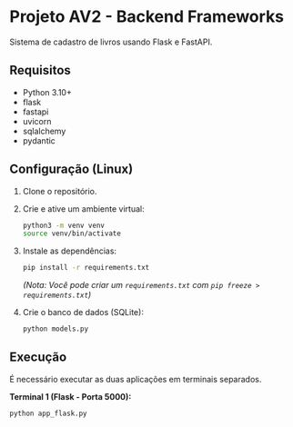 # Projeto AV2 - Backend Frameworks

Sistema de cadastro de livros usando Flask e FastAPI.

## Requisitos

* Python 3.10+
* flask
* fastapi
* uvicorn
* sqlalchemy
* pydantic

## Configuração (Linux)

1.  Clone o repositório.
2.  Crie e ative um ambiente virtual:
    ```bash
    python3 -m venv venv
    source venv/bin/activate
    ```
3.  Instale as dependências:
    ```bash
    pip install -r requirements.txt 
    ```
    *(Nota: Você pode criar um `requirements.txt` com `pip freeze > requirements.txt`)*

4.  Crie o banco de dados (SQLite):
    ```bash
    python models.py
    ```

## Execução

É necessário executar as duas aplicações em terminais separados.

**Terminal 1 (Flask - Porta 5000):**
```bash
python app_flask.py